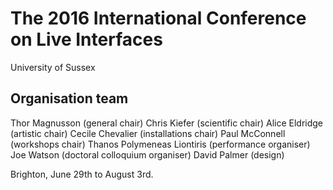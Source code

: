 # The 2016 International Conference on Live Interfaces

University of Sussex

## Organisation team

Thor Magnusson (general chair)
Chris Kiefer (scientific chair)
Alice Eldridge (artistic chair)
Cecile Chevalier (installations chair)
Paul McConnell (workshops chair)
Thanos Polymeneas Liontiris (performance organiser)
Joe Watson (doctoral colloquium organiser)
David Palmer (design)


Brighton, June 29th to August 3rd.
